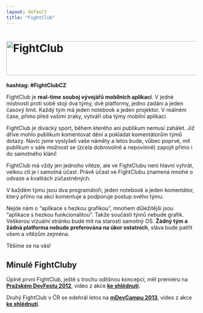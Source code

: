 ```yaml
---
layout: default
title: "FightClub"
---
```


<h1><img src="/imgs/fightclub.png" width="524" height="90" alt="FightClub" /></h1>

**hashtag: #FightClubCZ**

FightClub je **real-time souboj vývojářů mobilních aplikací**. V jedné místnosti proti sobě stojí dva týmy, dvě platformy, jedno zadání a jeden časový limit. Každý tým má jeden notebook a jeden projektor. V reálném čase, přímo před vašimi zraky, vytváří oba týmy mobilní aplikaci.
 
FightClub je divácký sport, během kterého ani publikum nemusí zahálet. Již dříve mohlo publikum komentovat dění a pokládat komentátorům týmů dotazy. Navíc jsme vyslyšeli vaše náměty a letos bude, vůbec poprvé, mít publikum v sále možnost se (zcela dobrovolně a nepovinně) zapojit přímo i do samotného klání!
 
FightClub má vždy jen jednoho vítěze, ale ve FightClubu není hlavní vyhrát, velkou ctí je i samotná účast. Právě účast ve FightClubu znamená mnohé o odvaze a kvalitách zúčastněných.
 
V každém týmu jsou dva programátoři, jeden notebook a jeden komentátor, který přímo na akci komentuje a podporuje postup svého týmu.
 
Nejde nám o “aplikace s hezkou grafikou”, mnohem důležitější jsou “aplikace s hezkou funkcionalitou”. Takže součástí týmů nebude grafik. Veškerou vizuální stránku bude mít na starosti samotný OS. **Žádný tým a žádná platforma nebude preferována na úkor ostatních**, sláva bude patřit všem a vítězům zejména.

Těšíme se na vás!


Minulé FightCluby
-----------------
 
Úplně první FightClub, ještě s trochu odlišnou koncepcí, měl premiéru na [**Pražském DevFestu 2012**](http://www.gug.cz/cs/akce/fightclub/terminy/devfest-2012), video z akce [**ke shlédnutí**](http://www.youtube.com/watch?v=NgjvVgyiut8).

Druhý FightClub v ČR se odehrál letos na [**mDevCampu 2013**](http://www.gug.cz/cs/akce/fightclub/terminy/mdevcamp-2013), video z akce [**ke shlédnutí**](http://www.youtube.com/watch?v=2B7RYQ4q9Iw).

